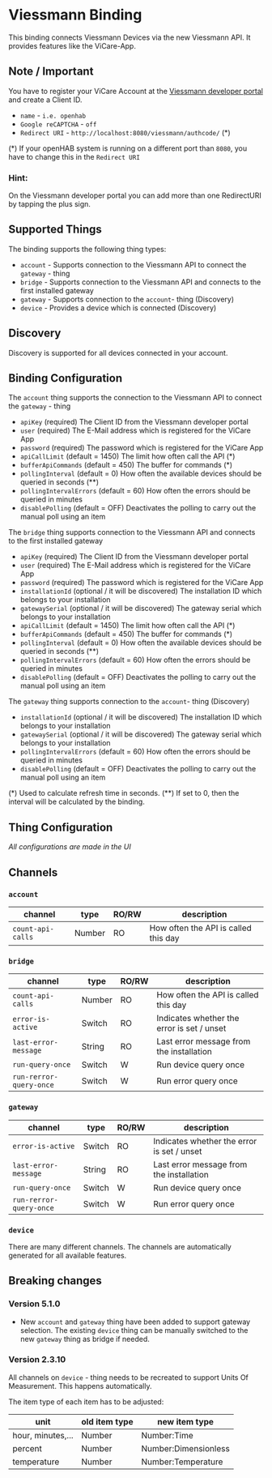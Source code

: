# Viessmann Binding

This binding connects Viessmann Devices via the new Viessmann API.
It provides features like the ViCare-App.

## Note / Important

You have to register your ViCare Account at the [Viessmann developer portal](https://developer.viessmann-climatesolutions.com/) and create a Client ID.

* `name` - `i.e. openhab`
* `Google reCAPTCHA` - `off`
* `Redirect URI` - `http://localhost:8080/viessmann/authcode/` (*)

(*) If your openHAB system is running on a different port than `8080`, you have to change this in the `Redirect URI`

### Hint: 

On the Viessmann developer portal you can add more than one RedirectURI by tapping the plus sign.

## Supported Things

The binding supports the following thing types:

* `account` - Supports connection to the Viessmann API to connect the `gateway` - thing
* `bridge` - Supports connection to the Viessmann API and connects to the first installed gateway
* `gateway` - Supports connection to the `account`- thing (Discovery)
* `device` - Provides a device which is connected (Discovery)

## Discovery

Discovery is supported for all devices connected in your account.

## Binding Configuration

The `account` thing supports the connection to the Viessmann API to connect the `gateway` - thing

* `apiKey` (required) The Client ID from the Viessmann developer portal
* `user` (required) The E-Mail address which is registered for the ViCare App
* `password` (required) The password which is registered for the ViCare App
* `apiCallLimit` (default = 1450) The limit how often call the API (*)
* `bufferApiCommands` (default = 450) The buffer for commands (*)
* `pollingInterval` (default = 0) How often the available devices should be queried in seconds (**)
* `pollingIntervalErrors` (default = 60) How often the errors should be queried in minutes
* `disablePolling` (default = OFF) Deactivates the polling to carry out the manual poll using an item

The `bridge` thing supports connection to the Viessmann API and connects to the first installed gateway

* `apiKey` (required) The Client ID from the Viessmann developer portal 
* `user` (required) The E-Mail address which is registered for the ViCare App
* `password` (required) The password which is registered for the ViCare App
* `installationId` (optional / it will be discovered) The installation ID which belongs to your installation 
* `gatewaySerial` (optional / it will be discovered) The gateway serial which belongs to your installation
* `apiCallLimit` (default = 1450) The limit how often call the API (*) 
* `bufferApiCommands` (default = 450) The buffer for commands (*)
* `pollingInterval` (default = 0) How often the available devices should be queried in seconds (**) 
* `pollingIntervalErrors` (default = 60) How often the errors should be queried in minutes 
* `disablePolling` (default = OFF) Deactivates the polling to carry out the manual poll using an item

The `gateway` thing supports connection to the `account`- thing (Discovery)

* `installationId` (optional / it will be discovered) The installation ID which belongs to your installation
* `gatewaySerial` (optional / it will be discovered) The gateway serial which belongs to your installation
* `pollingIntervalErrors` (default = 60) How often the errors should be queried in minutes
* `disablePolling` (default = OFF) Deactivates the polling to carry out the manual poll using an item


(*) Used to calculate refresh time in seconds.
(**) If set to 0, then the interval will be calculated by the binding.

## Thing Configuration

_All configurations are made in the UI_

## Channels

### `account`

| channel             | type   | RO/RW | description                                |
|---------------------|--------|-------|--------------------------------------------|
| `count-api-calls`     | Number | RO    | How often the API is called this day       |


### `bridge`

| channel             | type   | RO/RW | description                                |
|---------------------|--------|-------|--------------------------------------------|
| `count-api-calls`     | Number | RO    | How often the API is called this day       |
| `error-is-active`     | Switch | RO    | Indicates whether the error is set / unset |
| `last-error-message`  | String | RO    | Last error message from the installation   |
| `run-query-once`      | Switch | W     | Run device query once                      |
| `run-rerror-query-once` | Switch | W     | Run error query once                       |

### `gateway`

| channel             | type   | RO/RW | description                                |
|---------------------|--------|-------|--------------------------------------------|
| `error-is-active`     | Switch | RO    | Indicates whether the error is set / unset |
| `last-error-message`  | String | RO    | Last error message from the installation   |
| `run-query-once`      | Switch | W     | Run device query once                      |
| `run-rerror-query-once` | Switch | W     | Run error query once                       |

### `device`

There are many different channels.
The channels are automatically generated for all available features.

## Breaking changes

### Version 5.1.0

* New `account` and `gateway` thing have been added to support gateway selection. 
  The existing `device` thing can be manually switched to the new `gateway` thing as bridge if needed.

### Version 2.3.10

All channels on `device` - thing needs to be recreated to support Units Of Measurement.
This happens automatically.

The item type of each item has to be adjusted:

| unit              | old item type | new item type         |
|-------------------|---------------|-----------------------|
| hour, minutes,... | Number        | Number:Time           |
| percent           | Number        | Number:Dimensionless  |
| temperature       | Number        | Number:Temperature    |
